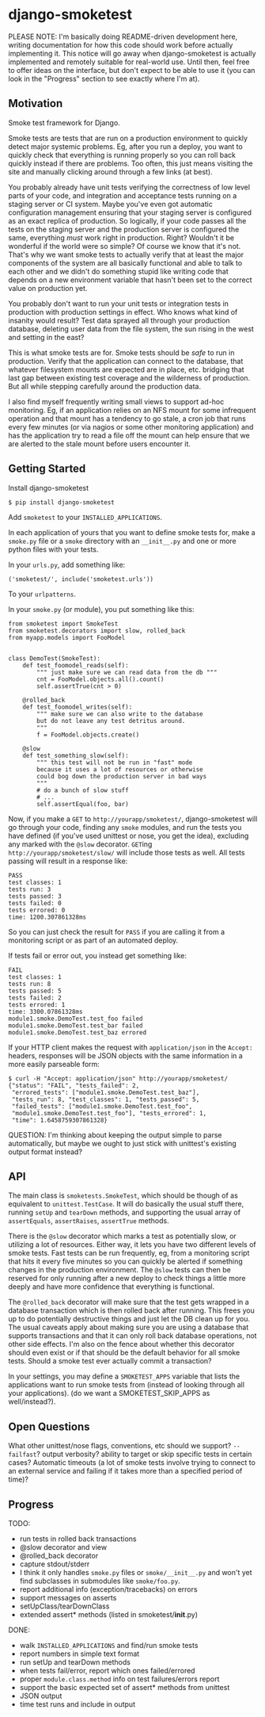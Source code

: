 django-smoketest
================

PLEASE NOTE: I'm basically doing README-driven development here,
writing documentation for how this code should work before actually
implementing it. This notice will go away when django-smoketest is
actually implemented and remotely suitable for real-world use. Until
then, feel free to offer ideas on the interface, but don't expect to
be able to use it (you can look in the "Progress" section to see
exactly where I'm at).

Motivation
----------

Smoke test framework for Django.

Smoke tests are tests that are run on a production environment to
quickly detect major systemic problems. Eg, after you run a deploy,
you want to quickly check that everything is running properly so you
can roll back quickly instead if there are problems. Too often, this
just means visiting the site and manually clicking around through a
few links (at best).

You probably already have unit tests verifying the correctness of low
level parts of your code, and integration and acceptance tests running
on a staging server or CI system. Maybe you've even got automatic
configuration management ensuring that your staging server is
configured as an exact replica of production. So logically, if your
code passes all the tests on the staging server and the production
server is configured the same, everything *must* work right in
production. Right? Wouldn't it be wonderful if the world were so
simple? Of course we know that it's not. That's why we want smoke
tests to actually verify that at least the major components of the
system are all basically functional and able to talk to each other and
we didn't do something stupid like writing code that depends on a new
environment variable that hasn't been set to the correct value on
production yet.

You probably don't want to run your unit tests or integration tests
in production with production settings in effect. Who knows what kind
of insanity would result? Test data sprayed all through your
production database, deleting user data from the file system, the sun
rising in the west and setting in the east?

This is what smoke tests are for. Smoke tests should be *safe* to run
in production. Verify that the application can connect to the
database, that whatever filesystem mounts are expected are in place,
etc. bridging that last gap between existing test coverage and the
wilderness of production. But all while stepping carefully around the
production data.

I also find myself frequently writing small views to support ad-hoc
monitoring. Eg, if an application relies on an NFS mount for some
infrequent operation and that mount has a tendency to go stale, a cron
job that runs every few minutes (or via nagios or some other
monitoring application) and has the application try to read a
file off the mount can help ensure that we are alerted to the stale
mount before users encounter it.

Getting Started
---------------

Install django-smoketest

    $ pip install django-smoketest

Add `smoketest` to your `INSTALLED_APPLICATIONS`.

In each application of yours that you want to define smoke tests for,
make a `smoke.py` file or a `smoke` directory with an
`__init__.py` and one or more python files with your tests.

In your `urls.py`, add something like:

    ('smoketest/', include('smoketest.urls'))

To your `urlpatterns`.

In your `smoke.py` (or module), you put something like this:

    from smoketest import SmokeTest
    from smoketest.decorators import slow, rolled_back
    from myapp.models import FooModel
    
    
    class DemoTest(SmokeTest):
        def test_foomodel_reads(self):
            """ just make sure we can read data from the db """
            cnt = FooModel.objects.all().count()
            self.assertTrue(cnt > 0)
    
        @rolled_back
        def test_foomodel_writes(self):
            """ make sure we can also write to the database
            but do not leave any test detritus around.
            """
            f = FooModel.objects.create()
        
        @slow
        def test_something_slow(self):
            """ this test will not be run in "fast" mode
            because it uses a lot of resources or otherwise
            could bog down the production server in bad ways
            """
            # do a bunch of slow stuff
            # ...
            self.assertEqual(foo, bar)

Now, if you make a `GET` to `http://yourapp/smoketest/`,
django-smoketest will go through your code, finding any `smoke`
modules, and run the tests you have defined (if you've used unittest
or nose, you get the idea), excluding any marked with the `@slow`
decorator. `GET`ing `http://yourapp/smoketest/slow/` will include
those tests as well. All tests passing will result in a response like:

    PASS
    test classes: 1
    tests run: 3
    tests passed: 3
    tests failed: 0
    tests errored: 0
    time: 1200.307861328ms

So you can just check the result for `PASS` if you are calling it from
a monitoring script or as part of an automated deploy.

If tests fail or error out, you instead get something like:

    FAIL
    test classes: 1
    tests run: 8
    tests passed: 5
    tests failed: 2
    tests errored: 1
    time: 3300.07861328ms
    module1.smoke.DemoTest.test_foo failed
    module1.smoke.DemoTest.test_bar failed
    module1.smoke.DemoTest.test_baz errored

If your HTTP client makes the request with `application/json` in the
`Accept:` headers, responses will be JSON objects with the same
information in a more easily parseable form:

    $ curl -H "Accept: application/json" http://yourapp/smoketest/
    {"status": "FAIL", "tests_failed": 2,
     "errored_tests": ["module1.smoke.DemoTest.test_baz"],
     "tests_run": 8, "test_classes": 1, "tests_passed": 5,
     "failed_tests": ["module1.smoke.DemoTest.test_foo",
     "module1.smoke.DemoTest.test_foo"], "tests_errored": 1,
     "time": 1.6458759307861328}

QUESTION: I'm thinking about keeping the output simple to parse
automatically, but maybe we ought to just stick with unittest's
existing output format instead?

API
---

The main class is `smoketests.SmokeTest`, which should be though of as
equivalent to `unittest.TestCase`. It will do basically the usual
stuff there, running `setUp` and `tearDown` methods, and supporting
the usual array of `assertEquals`, `assertRaises`, `assertTrue`
methods.

There is the `@slow` decorator which marks a test as potentially slow,
or utilizing a lot of resources. Either way, it lets you have two
different levels of smoke tests. Fast tests can be run frequently, eg,
from a monitoring script that hits it every five minutes so you can
quickly be alerted if something changes in the production
environment. The `@slow` tests can then be reserved for only running
after a new deploy to check things a little more deeply and have more
confidence that everything is functional.

The `@rolled_back` decorator will make sure that the test gets wrapped
in a database transaction which is then rolled back after
running. This frees you up to do potentially destructive things and
just let the DB clean up for you. The usual caveats apply about making sure
you are using a database that supports transactions and that it can
only roll back database operations, not other side effects. I'm also
on the fence about whether this decorator should even exist or if that
should be the default behavior for all smoke tests. Should a smoke
test ever actually commit a transaction?

In your settings, you may define a `SMOKETEST_APPS` variable that
lists the applications want to run smoke tests from (instead of
looking through all your applications). (do we want a
SMOKETEST_SKIP_APPS as well/instead?).

Open Questions
--------------

What other unittest/nose flags, conventions, etc should we support?
`--failfast`? output verbosity? ability to target or skip specific
tests in certain cases? Automatic timeouts (a lot of smoke tests
involve trying to connect to an external service and failing if it
takes more than a specified period of time)?

Progress
--------

TODO:

* run tests in rolled back transactions
* @slow decorator and view
* @rolled_back decorator
* capture stdout/stderr
* I think it only handles `smoke.py` files or `smoke/__init__.py` and
  won't yet find subclasses in submodules like `smoke/foo.py`. 
* report additional info (exception/tracebacks) on errors
* support messages on asserts
* setUpClass/tearDownClass
* extended assert* methods (listed in smoketest/__init__.py)

DONE:

* walk `INSTALLED_APPLICATIONS` and find/run smoke tests
* report numbers in simple text format
* run setUp and tearDown methods
* when tests fail/error, report which ones failed/errored
* proper `module.class.method` info on test failures/errors report
* support the basic expected set of assert* methods from unittest
* JSON output
* time test runs and include in output

